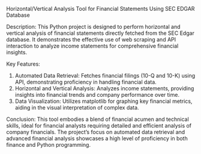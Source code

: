 Horizontal/Vertical Analysis Tool for Financial Statements
Using SEC EDGAR Database

Description: This Python project is designed to perform horizontal and vertical analysis of financial statements directly fetched from the SEC Edgar database. It demonstrates the effective use of web scraping and API interaction to analyze income statements for comprehensive financial insights.

Key Features:
1)	Automated Data Retrieval: Fetches financial filings (10-Q and 10-K) using API, demonstrating proficiency in handling financial data.
2)	Horizontal and Vertical Analysis: Analyzes income statements, providing insights into financial trends and company performance over time.
3)	Data Visualization: Utilizes matplotlib for graphing key financial metrics, aiding in the visual interpretation of complex data.

Conclusion: This tool embodies a blend of financial acumen and technical skills, ideal for financial analysts requiring detailed and efficient analysis of company financials. The project’s focus on automated data retrieval and advanced financial analysis showcases a high level of proficiency in both finance and Python programming.
